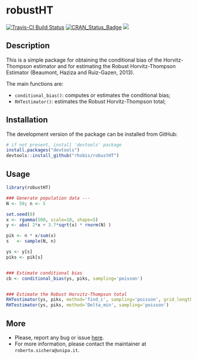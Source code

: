 robustHT
======================================================

[![Travis-CI Build Status](https://travis-ci.org/rhobis/robustHT.svg?branch=master)](https://travis-ci.org/rhobis/robustHT)
[![CRAN\_Status\_Badge](https://www.r-pkg.org/badges/version/robustHT)](https://cran.r-project.org/package=robustHT)
[![](https://cranlogs.r-pkg.org/badges/grand-total/robustHT)](https://cran.r-project.org/package=robustHT)

Description 
-----------------

This is a simple package for obtaining the conditional bias of the Horvitz-Thompson
estimator and for estimating the Robust Horvitz-Thompson Estimator (Beaumont, Haziza and Ruiz-Gazen, 2013).

The main functions are:

- `conditional_bias()`: computes or estimates the conditional bias; 
- `RHTestimator()`: estimates the Robust Horvitz-Thompson total;



Installation
------------

The development version of the package can be installed from GitHub:

``` r
# if not present, install 'devtools' package
install.packages("devtools")
devtools::install_github("rhobis/robustHT")
```

Usage
-----

``` r
library(robustHT)

### Generate population data ---
N <- 50; n <- 5

set.seed(0)
x <- rgamma(500, scale=10, shape=5)
y <- abs( 2*x + 3.7*sqrt(x) * rnorm(N) )

pik <- n * x/sum(x)
s   <- sample(N, n)

ys <- y[s]
piks <- pik[s]


### Estimate conditional bias
cb <- conditional_bias(ys, piks, sampling='poisson')


### Estimate the Robust Horvitz-Thompson total
RHTestimator(ys, piks, method='find_c', sampling='poisson', grid_length=10000)
RHTestimator(ys, piks, method='Delta_min', sampling='poisson')

```






More
----

- Please, report any bug or issue [here](https://github.com/rhobis/robustHT/issues).
- For more information, please contact the maintainer at `roberto.sichera@unipa.it`. 
